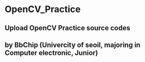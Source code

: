 # OpenCV_Practice

## Upload OpenCV Practice source codes

## by BbChip (Univercity of seoil, majoring in Computer electronic, Junior)
